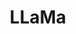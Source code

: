 ---
title: LLaMa
menu: 
  sidebar:
    name: LLaMa
    identifier: LLaMa
    parent: aigc
    weight: 15
---